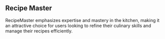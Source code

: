 ## Recipe Master

RecipeMaster emphasizes expertise and mastery in the kitchen, making it an attractive choice for users looking to refine their culinary skills and manage their recipes efficiently.